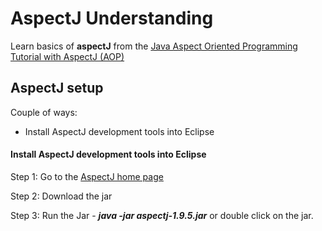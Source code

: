 # AspectJ Understanding

Learn basics of **aspectJ** from the [Java Aspect Oriented Programming Tutorial with AspectJ (AOP)](https://o7planning.org/en/10257/java-aspect-oriented-programming-tutorial-with-aspectj#a27235)

## AspectJ setup

Couple of ways:
* Install AspectJ development tools into Eclipse


#### Install AspectJ development tools into Eclipse

Step 1: Go to the  [AspectJ home page](https://www.eclipse.org/aspectj/) 

Step 2: Download the jar

Step 3: Run the Jar - ***java -jar aspectj-1.9.5.jar*** or double click on the jar.<br/>



